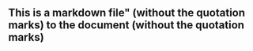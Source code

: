 ## This is a markdown file" (without the quotation marks) to the document (without the quotation marks)
